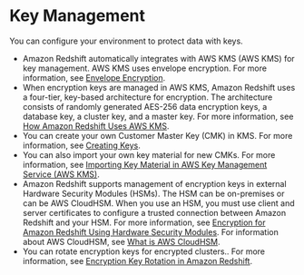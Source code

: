 # Key Management<a name="security-key-management"></a>

You can configure your environment to protect data with keys\.
+ Amazon Redshift automatically integrates with AWS KMS \(AWS KMS\) for key management\. AWS KMS uses envelope encryption\. For more information, see [Envelope Encryption](https://docs.aws.amazon.com/kms/latest/developerguide/concepts.html#enveloping)\. 
+ When encryption keys are managed in AWS KMS, Amazon Redshift uses a four\-tier, key\-based architecture for encryption\. The architecture consists of randomly generated AES\-256 data encryption keys, a database key, a cluster key, and a master key\. For more information, see [How Amazon Redshift Uses AWS KMS](https://docs.aws.amazon.com/kms/latest/developerguide/services-redshift.html)\. 
+ You can create your own Customer Master Key \(CMK\) in KMS\. For more information, see [Creating Keys](https://docs.aws.amazon.com/kms/latest/developerguide/create-keys.html)\. 
+ You can also import your own key material for new CMKs\. For more information, see [Importing Key Material in AWS Key Management Service \(AWS KMS\)](https://docs.aws.amazon.com/kms/latest/developerguide/importing-keys.html)\. 
+ Amazon Redshift supports management of encryption keys in external Hardware Security Modules \(HSMs\)\. The HSM can be on\-premises or can be AWS CloudHSM\. When you use an HSM, you must use client and server certificates to configure a trusted connection between Amazon Redshift and your HSM\. For more information, see [Encryption for Amazon Redshift Using Hardware Security Modules](working-with-db-encryption.md#working-with-HSM)\. For information about AWS CloudHSM, see [What is AWS CloudHSM](https://docs.aws.amazon.com/cloudhsm/latest/userguide/introduction.html)\. 
+ You can rotate encryption keys for encrypted clusters\.\. For more information, see [Encryption Key Rotation in Amazon Redshift](working-with-db-encryption.md#working-with-key-rotation)\. 